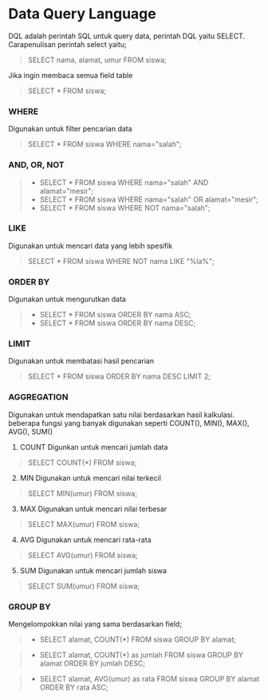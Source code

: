 # Data Query Language
DQL adalah perintah SQL untuk query data, perintah DQL yaitu SELECT. Carapenulisan perintah select yaitu;
> SELECT nama, alamat, umur FROM siswa;
 
Jika ingin membaca semua field table
> SELECT * FROM siswa;

### WHERE
Digunakan untuk filter pencarian data
> SELECT * FROM siswa WHERE nama="salah";

### AND, OR, NOT
> - SELECT * FROM siswa WHERE nama="salah" AND alamat="mesir";
> -  SELECT * FROM siswa WHERE nama="salah" OR alamat="mesir";
> - SELECT * FROM siswa WHERE NOT nama="salah";

### LIKE
Digunakan untuk mencari data yang lebih spesifik
> SELECT * FROM siswa WHERE NOT nama LIKE "%la%";

### ORDER BY
Digunakan untuk mengurutkan data
> - SELECT * FROM siswa ORDER BY nama ASC;
> - SELECT * FROM siswa ORDER BY nama DESC;

### LIMIT
Digunakan untuk membatasi hasil pencarian
> SELECT * FROM siswa ORDER BY nama DESC LIMIT 2;

### AGGREGATION
Digunakan untuk mendapatkan satu nilai berdasarkan hasil kalkulasi. beberapa fungsi yang banyak digunakan seperti COUNT(), MIN(), MAX(), AVG(), SUM()
1. COUNT
Digunkan untuk mencari jumlah data
> SELECT COUNT(*) FROM siswa;

2. MIN
Digunakan untuk mencari nilai terkecil
> SELECT MIN(umur) FROM siswa;

3. MAX
Digunakan untuk mencari nilai terbesar
> SELECT MAX(umur) FROM siswa;

4. AVG
Digunakan untuk mencari rata-rata
> SELECT AVG(umur) FROM siswa;

5. SUM
Digunakan untuk mencari jumlah siswa
> SELECT SUM(umur) FROM siswa;

### GROUP BY
Mengelompokkan nilai yang sama berdasarkan field;
> - SELECT alamat, COUNT(*) FROM siswa GROUP BY alamat;

> - SELECT alamat, COUNT(*) as jumlah FROM siswa GROUP BY alamat ORDER BY jumlah DESC;

> - SELECT alamat, AVG(umur) as rata FROM siswa GROUP BY alamat ORDER BY rata ASC;

